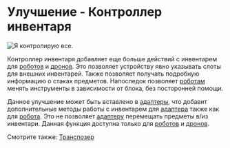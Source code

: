 # Улучшение - Контроллер инвентаря

![Я контролирую все.](oredict:oc:inventoryControllerUpgrade)

Контроллер инвентаря добавляет еще больше действий с инвентарем для [роботов](../block/robot.md) и [дронов](drone.md). Это позволяет устройству явно указывать слоты для внешних инвентарей. Также позволяет получать подробную информацию о стаках предметов. Напоследок позволяет [роботам](../block/robot.md) менять инструменты в зависимости от блока, без посторонней помощи.

Данное улучшение может быть вставлено в [адаптеры](../block/adapter.md), что добавит дополнительные методы работы с инвентарем для [адаптера](../block/adapter.md) также как для [робота](../block/robot.md). Это не позволяет [адаптеру](../block/adapter.md) перемещать предметы в/из инвентари. Данная функция доступна только для [роботов](../block/robot.md) и [дронов](drone.md).

Смотрите также: [Транспозер](../block/transposer.md)